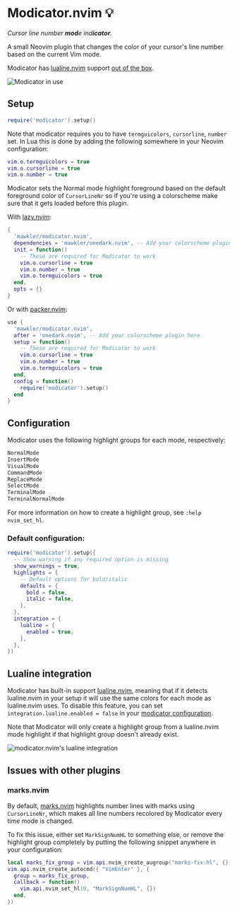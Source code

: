 # Modicator.nvim 💡

_Cursor line number **mod**e ind**icator**._

A small Neovim plugin that changes the color of your cursor's line number based on the current Vim mode.

Modicator has [lualine.nvim](https://github.com/nvim-lualine/lualine.nvim) support [out of the box](#lualine-integration).

![Modicator in use](https://user-images.githubusercontent.com/15816726/215295831-299dc732-85ae-4668-9e7b-e88cd499f18a.gif)

## Setup

```lua
require('modicator').setup()
```

Note that modicator requires you to have `termguicolors`, `cursorline`, `number` set. In Lua this is done by adding the following somewhere in your Neovim configuration:

```lua
vim.o.termguicolors = true
vim.o.cursorline = true
vim.o.number = true
```

Modicator sets the Normal mode highlight foreground based on the default foreground color of `CursorLineNr` so if you're using a colorscheme make sure that it gets loaded before this plugin.

With [lazy.nvim](https://github.com/folke/lazy.nvim/):

```lua
{
  'mawkler/modicator.nvim',
  dependencies = 'mawkler/onedark.nvim', -- Add your colorscheme plugin here
  init = function()
    -- These are required for Modicator to work
    vim.o.cursorline = true
    vim.o.number = true
    vim.o.termguicolors = true
  end,
  opts = {}
}
```

Or with [packer.nvim](https://github.com/wbthomason/packer.nvim/):

```lua
use {
  'mawkler/modicator.nvim',
  after = 'onedark.nvim', -- Add your colorscheme plugin here
  setup = function()
    -- These are required for Modicator to work
    vim.o.cursorline = true
    vim.o.number = true
    vim.o.termguicolors = true
  end,
  config = function()
    require('modicator').setup()
  end
}
```

## Configuration

Modicator uses the following highlight groups for each mode, respectively:

```txt
NormalMode
InsertMode
VisualMode
CommandMode
ReplaceMode
SelectMode
TerminalMode
TerminalNormalMode
```

For more information on how to create a highlight group, see `:help nvim_set_hl`.

### Default configuration:

```lua
require('modicator').setup({
  -- Show warning if any required option is missing
  show_warnings = true,
  highlights = {
    -- Default options for bold/italic
    defaults = {
      bold = false,
      italic = false,
    },
  },
  integration = {
    lualine = {
      enabled = true,
    },
  },
})
```

## Lualine integration

Modicator has built-in support [lualine.nvim](https://github.com/nvim-lualine/lualine.nvim), meaning that if it detects lualine.nvim in your setup it will use the same colors for each mode as lualine.nvim uses. To disable this feature, you can set `integration.lualine.enabled = false` in your [modicator configuration](#default-configuration).

Note that Modicator will only create a highlight group from a lualine.nvim mode highlight if that highlight group doesn't already exist.

![modicator.nvim's lualine integration](https://github.com/mawkler/modicator.nvim/assets/15816726/dee0ae61-1435-45cc-98e2-89fd8b46d8a7)

## Issues with other plugins

### marks.nvim

By default, [marks.nvim](https://github.com/chentoast/marks.nvim) highlights number lines with marks using `CursorLineNr`, which makes all line numbers recolored by Modicator every time mode is changed.

To fix this issue, either set `MarkSignNumHL` to something else, or remove the highlight group completely by putting the following snippet anywhere in your configuration:

```lua
local marks_fix_group = vim.api.nvim_create_augroup("marks-fix-hl", {})
vim.api.nvim_create_autocmd({ "VimEnter" }, {
  group = marks_fix_group,
  callback = function()
    vim.api.nvim_set_hl(0, "MarkSignNumHL", {})
  end,
})
```
